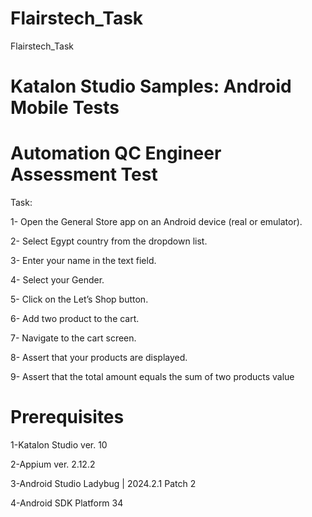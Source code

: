 # Flairstech_Task
Flairstech_Task
# Katalon Studio Samples: Android Mobile Tests
# Automation QC Engineer Assessment Test

Task:

1- Open the General Store app on an Android device (real or emulator).

2- Select Egypt country from the dropdown list.

3- Enter your name in the text field.

4- Select your Gender.

5- Click on the Let’s Shop button.

6- Add two product to the cart.

7- Navigate to the cart screen.

8- Assert that your products are displayed.

9- Assert that the total amount equals the sum of two products value

# Prerequisites

1-Katalon Studio ver. 10

2-Appium ver. 2.12.2

3-Android Studio Ladybug | 2024.2.1 Patch 2

4-Android SDK Platform 34
